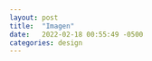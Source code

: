 ```yaml
---
layout: post
title:  "Imagen"
date:   2022-02-18 00:55:49 -0500
categories: design
---
```




